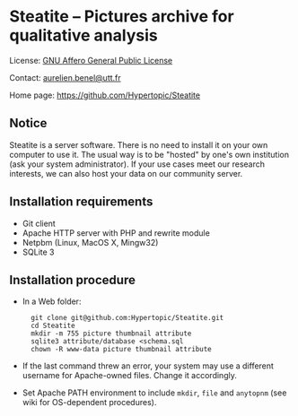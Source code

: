 Steatite – Pictures archive for qualitative analysis
====================================================

License: [GNU Affero General Public License](http://www.gnu.org/licenses/agpl.html)

Contact: <aurelien.benel@utt.fr>

Home page: <https://github.com/Hypertopic/Steatite>

Notice
------

Steatite is a server software. There is no need to install it on your own computer to use it. The usual way is to be "hosted" by one's own institution (ask your system administrator). If your use cases meet our research interests, we can also host your data on our community server.

Installation requirements
-------------------------

- Git client
- Apache HTTP server with PHP and rewrite module
- Netpbm (Linux, MacOS X, Mingw32)
- SQLite 3

Installation procedure
----------------------

- In a Web folder:

        git clone git@github.com:Hypertopic/Steatite.git
        cd Steatite
        mkdir -m 755 picture thumbnail attribute
        sqlite3 attribute/database <schema.sql
        chown -R www-data picture thumbnail attribute

- If the last command threw an error, your system may use a different username for Apache-owned files. Change it accordingly.

- Set Apache PATH environment to include `mkdir`, `file` and `anytopnm` (see wiki for OS-dependent procedures). 
